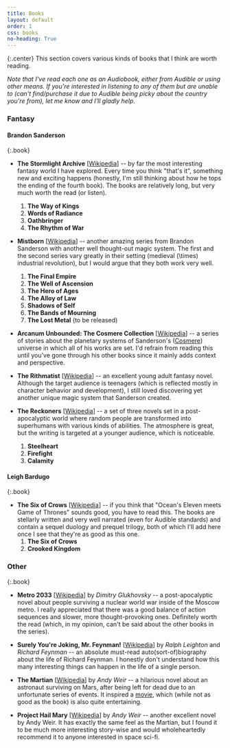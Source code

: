 ```yaml
---
title: Books
layout: default
order: 1
css: books
no-heading: True
---
```


{:.center}
This section covers various kinds of books that I think are worth reading.

_Note that I've read each one as an Audiobook, either from Audible or using other means. If you're interested in listening to any of them but are unable to (can't find/purchase it due to Audible being picky about the country you're from), let me know and I'll gladly help._

### Fantasy

#### Brandon Sanderson

{:.book}
- **The Stormlight Archive** [[Wikipedia](https://en.wikipedia.org/wiki/The_Stormlight_Archive)] -- by far the most interesting fantasy world I have explored. Every time you think "that's it", something new and exciting happens (honestly, I'm still thinking about how he tops the ending of the fourth book). The books are relatively long, but very much worth the read (or listen).
	1. **The Way of Kings**
	2. **Words of Radiance**
	3. **Oathbringer**
	4. **The Rhythm of War**

- **Mistborn** [[Wikipedia](https://en.wikipedia.org/wiki/Mistborn_series)] -- another amazing series from Brandon Sanderson with another well thought-out magic system. The first and the second series vary greatly in their setting (medieval \(\times\) industrial revolution), but I would argue that they both work very well.
	1. **The Final Empire**
	2. **The Well of Ascension**
	3. **The Hero of Ages**
	4. **The Alloy of Law**
	5. **Shadows of Self**
	6. **The Bands of Mourning**
	7. **The Lost Metal** (to be released)

- **Arcanum Unbounded: The Cosmere Collection** [[Wikipedia](https://en.wikipedia.org/wiki/Arcanum_Unbounded:_The_Cosmere_Collection)] -- a series of stories about the planetary systems of Sanderson's ([Cosmere](https://en.wikipedia.org/wiki/Brandon_Sanderson#Cosmere)) universe in which all of his works are set. I'd refrain from reading this until you've gone through his other books since it mainly adds context and perspective.

- **The Rithmatist** [[Wikipedia](https://en.wikipedia.org/wiki/The_Rithmatist)] -- an excellent young adult fantasy novel. Although the target audience is teenagers (which is reflected mostly in character behavior and development), I still loved discovering yet another unique magic system that Sanderson created.

- **The Reckoners** [[Wikipedia](https://en.wikipedia.org/wiki/The_Reckoners)] -- a set of three novels set in a post-apocalyptic world where random people are transformed into superhumans with various kinds of abilities. The atmosphere is great, but the writing is targeted at a younger audience, which is noticeable.
	1. **Steelheart**
	2. **Firefight**
	3. **Calamity**

#### Leigh Bardugo

{:.book}
- **The Six of Crows** [[Wikipedia](https://en.wikipedia.org/wiki/Six_of_Crows)] -- if you think that "Ocean's Eleven meets Game of Thrones" sounds good, you have to read this. The books are stellarly written and very well narrated (even for Audible standards) and contain a sequel duology and prequel trilogy, both of which I'll add here once I see that they're as good as this one.
	1. **The Six of Crows**
	2. **Crooked Kingdom**

### Other

{:.book}
- **Metro 2033** [[Wikipedia](https://en.wikipedia.org/wiki/Metro_2033)] by _Dimitry Glukhovsky_ -- a post-apocalyptic novel about people surviving a nuclear world war inside of the Moscow metro. I really appreciated that there was a good balance of action sequences and slower, more thought-provoking ones. Definitely worth the read (which, in my opinion, can't be said about the other books in the series).

- **Surely You're Joking, Mr. Feynman!** [[Wikipedia](https://en.wikipedia.org/wiki/Surely_You%27re_Joking,_Mr._Feynman!)] by _Ralph Leighton_ and _Richard Feynman_ -- an absolute must-read auto(sort-of)biography about the life of Richard Feynman. I honestly don't understand how this many interesting things can happen in the life of a single person.

- **The Martian** [[Wikipedia](https://en.wikipedia.org/wiki/The_Martian_(Weir_novel))] by _Andy Weir_ -- a hilarious novel about an astronaut surviving on Mars, after being left for dead due to an unfortunate series of events. It inspired a [movie](https://en.wikipedia.org/wiki/The_Martian_(film)#Reception), which (while not as good as the book) is also quite entertaining.

- **Project Hail Mary** [[Wikipedia](https://en.wikipedia.org/wiki/Project_Hail_Mary)] by _Andy Weir_ -- another excellent novel by Andy Weir. It has exactly the same feel as the Martian, but I found it to be much more interesting story-wise and would wholeheartedly recommend it to anyone interested in space sci-fi.

